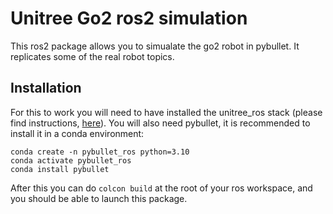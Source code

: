 # Unitree Go2 ros2 simulation 

This ros2 package allows you to simualate the go2 robot in pybullet. It replicates some of the real robot topics.

Installation
------------

For this to work you will need to have installed the unitree_ros stack (please find instructions, [here](https://github.com/unitreerobotics/unitree_ros2/tree/master)). You will also need pybullet, it is recommended to install it in a conda environment:

```
conda create -n pybullet_ros python=3.10
conda activate pybullet_ros
conda install pybullet
```

After this you can do `colcon build` at the root of your ros workspace, and you should be able to launch this package.